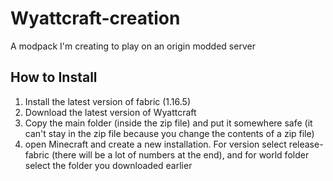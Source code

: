 # Wyattcraft-creation

A modpack I'm creating to play on an origin modded server

<h2>How to Install</h2>

1. Install the latest version of fabric (1.16.5)
2. Download the latest version of Wyattcraft
3. Copy the main folder (inside the zip file) and put it somewhere safe (it can't stay in the zip file because you change the contents of a zip file)
4. open Minecraft and create a new installation. For version select release-fabric (there will be a lot of numbers at the end), and for world folder select the folder you downloaded earlier
